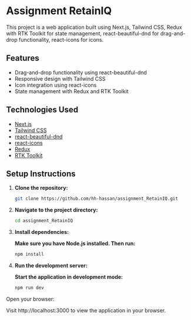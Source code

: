 # Assignment RetainIQ

This project is a web application built using Next.js, Tailwind CSS, Redux with RTK Toolkit for state management, react-beautiful-dnd for drag-and-drop functionality, react-icons for icons.

## Features

- Drag-and-drop functionality using react-beautiful-dnd
- Responsive design with Tailwind CSS
- Icon integration using react-icons
- State management with Redux and RTK Toolkit

## Technologies Used

- [Next.js](https://nextjs.org/)
- [Tailwind CSS](https://tailwindcss.com/)
- [react-beautiful-dnd](https://github.com/atlassian/react-beautiful-dnd)
- [react-icons](https://react-icons.github.io/react-icons/)
- [Redux](https://redux.js.org/)
- [RTK Toolkit](https://redux-toolkit.js.org/)

## Setup Instructions

1. **Clone the repository:**

   ```bash
   git clone https://github.com/hh-hassan/assignment_RetainIQ.git

2. **Navigate to the project directory:**
    
   ```bash
   cd assignment_RetainIQ

3. **Install dependencies:**

    **Make sure you have Node.js installed. Then run:**

    ```bash
    npm install

4. **Run the development server:**

    **Start the application in development mode:**

    ```bash
    npm run dev

Open your browser:

Visit http://localhost:3000 to view the application in your browser.